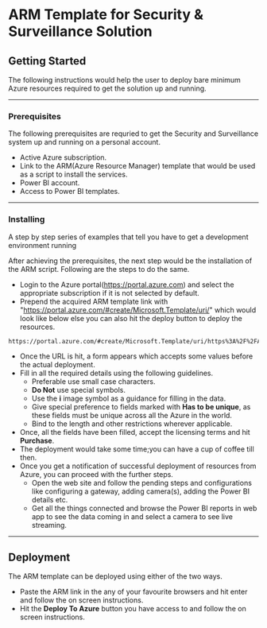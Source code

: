# ARM Template for Security & Surveillance Solution

## Getting Started

The following instructions would help the user to deploy bare minimum Azure resources required to get the solution up and running.

------

### Prerequisites

The following prerequisites are requried to get the Security and Surveillance system up and running on a personal account.
* Active Azure subscription.
* Link to the ARM(Azure Resource Manager) template that would be used as a script to install the services.
* Power BI account.
* Access to Power BI templates.

------

### Installing

A step by step series of examples that tell you have to get a development environment running

After achieving the prerequisites, the next step would be the installation of the ARM script. Following are the steps to do the same.
* Login to the Azure portal(https://portal.azure.com) and select the appropriate subscription if it is not selected by default.
* Prepend the acquired ARM template link with "https://portal.azure.com/#create/Microsoft.Template/uri/"  which would look like below else you can also hit the deploy button to deploy the resources.
```
https://portal.azure.com/#create/Microsoft.Template/uri/https%3A%2F%2FABC.blob.core.windows.net%2Ftemplates%2FXYZ.json
```
* Once the URL is hit, a form appears which accepts some values before the actual deployment.
* Fill in all the required details using the following guidelines.
    * Preferable use small case characters.
    * **Do Not** use special symbols.
    * Use the **i** image symbol as a guidance for filling in the data.
    * Give special preference to fields marked with **Has to be unique**, as these fields must be unique across all the Azure in the world.
    * Bind to the length and other restrictions wherever applicable.
* Once, all the fields have been filled, accept the licensing terms and hit **Purchase**.
* The deployment would take some time;you can have a cup of coffee till then.
* Once you get a notification of successful deployment of resources from Azure, you can proceed with the further steps.
    * Open the web site and follow the pending steps and configurations like configuring a gateway, adding camera(s), adding the Power BI details etc.
    * Get all the things connected and browse the Power BI reports in web app to see the data coming in and select a camera to see live streaming.

------

## Deployment

The ARM template can be deployed using either of the two ways.
* Paste the ARM link in the any of your favourite browsers and hit enter and follow the on screen instructions.
* Hit the **Deploy To Azure** button you have access to and follow the on screen instructions.